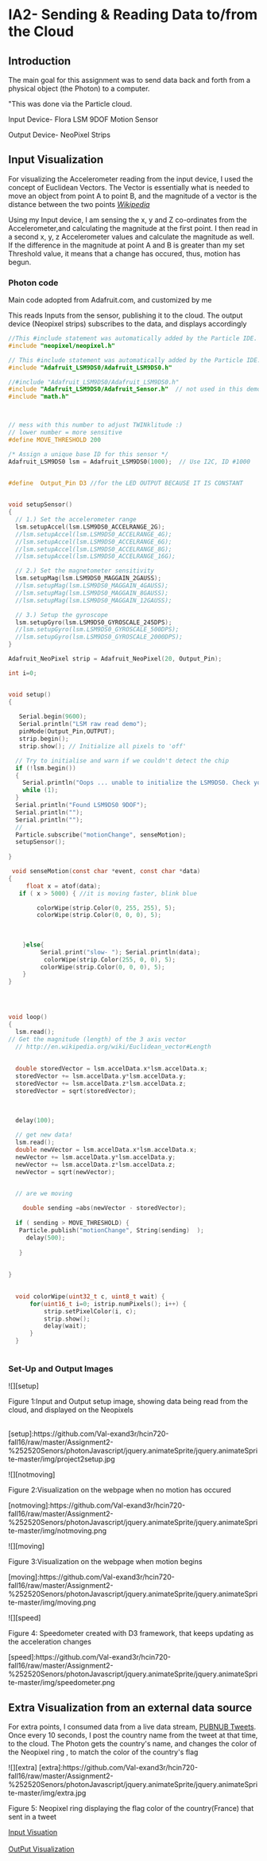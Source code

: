 <h1>IA2- Sending & Reading Data to/from the Cloud</h1>

<h2>Introduction</h2>
<p>The main goal for this assignment was to send data back and forth from a physical object (the Photon) to a computer. 

"This was done via the Particle cloud.</p>

<p>Input Device- Flora LSM 9DOF Motion Sensor</p>

<p>Output Device- NeoPixel Strips</p>

<h2>Input Visualization</h2>
<p>For visualizing the Accelerometer reading from the input device, I used the concept of Euclidean Vectors. The Vector is essentially what is needed to move an object from point A to point B, and the magnitude of a vector is the distance between the two points <cite>
<a href="https://en.wikipedia.org/wiki/Euclidean_vector" target="_blank">Wikipedia</a></cite> </p>

<p> Using my Input device, I am sensing the x, y and Z co-ordinates from the Accelerometer,and calculating the magnitude at the first point. I then read in a second x, y, z Accelerometer values and calculate the magnitude as well. If the difference in the magnitude at point A and B is greater than my set Threshold value, it means that a change has occured, thus, motion has begun.</p>

<h3>Photon code </h3>
<p>Main code adopted from Adafruit.com, and customized by  me</p>
<p>This reads Inputs from the sensor, publishing it to the cloud. The output device (Neopixel strips) subscribes to the data, and displays accordingly</p>



```c
//This #include statement was automatically added by the Particle IDE.
#include "neopixel/neopixel.h"

// This #include statement was automatically added by the Particle IDE.
#include "Adafruit_LSM9DS0/Adafruit_LSM9DS0.h"

//#include "Adafruit_LSM9DS0/Adafruit_LSM9DS0.h"
#include "Adafruit_LSM9DS0/Adafruit_Sensor.h"  // not used in this demo but required!
#include "math.h"



// mess with this number to adjust TWINklitude :)
// lower number = more sensitive
#define MOVE_THRESHOLD 200

/* Assign a unique base ID for this sensor */
Adafruit_LSM9DS0 lsm = Adafruit_LSM9DS0(1000);  // Use I2C, ID #1000


#define  Output_Pin D3 //for the LED OUTPUT BECAUSE IT IS CONSTANT
    

void setupSensor()
{
  // 1.) Set the accelerometer range
  lsm.setupAccel(lsm.LSM9DS0_ACCELRANGE_2G);
  //lsm.setupAccel(lsm.LSM9DS0_ACCELRANGE_4G);
  //lsm.setupAccel(lsm.LSM9DS0_ACCELRANGE_6G);
  //lsm.setupAccel(lsm.LSM9DS0_ACCELRANGE_8G);
  //lsm.setupAccel(lsm.LSM9DS0_ACCELRANGE_16G);

  // 2.) Set the magnetometer sensitivity
  lsm.setupMag(lsm.LSM9DS0_MAGGAIN_2GAUSS);
  //lsm.setupMag(lsm.LSM9DS0_MAGGAIN_4GAUSS);
  //lsm.setupMag(lsm.LSM9DS0_MAGGAIN_8GAUSS);
  //lsm.setupMag(lsm.LSM9DS0_MAGGAIN_12GAUSS);

  // 3.) Setup the gyroscope
  lsm.setupGyro(lsm.LSM9DS0_GYROSCALE_245DPS);
  //lsm.setupGyro(lsm.LSM9DS0_GYROSCALE_500DPS);
  //lsm.setupGyro(lsm.LSM9DS0_GYROSCALE_2000DPS);
}

Adafruit_NeoPixel strip = Adafruit_NeoPixel(20, Output_Pin); 

int i=0;


void setup()
{
   
   Serial.begin(9600);
   Serial.println("LSM raw read demo");
   pinMode(Output_Pin,OUTPUT);
   strip.begin();
   strip.show(); // Initialize all pixels to 'off'

  // Try to initialise and warn if we couldn't detect the chip
  if (!lsm.begin())
  {
    Serial.println("Oops ... unable to initialize the LSM9DS0. Check your wiring!");
    while (1);
  }
  Serial.println("Found LSM9DS0 9DOF");
  Serial.println("");
  Serial.println("");
  //
  Particle.subscribe("motionChange", senseMotion);
  setupSensor();
  
}

 void senseMotion(const char *event, const char *data)
{
     float x = atof(data);
   if ( x > 5000) { //it is moving faster, blink blue

        colorWipe(strip.Color(0, 255, 255), 5);
        colorWipe(strip.Color(0, 0, 0), 5);  
     
      
       
    }else{
         Serial.print("slow- "); Serial.println(data);
          colorWipe(strip.Color(255, 0, 0), 5);
         colorWipe(strip.Color(0, 0, 0), 5); 
    }
}




void loop()
{
  lsm.read();
// Get the magnitude (length) of the 3 axis vector
  // http://en.wikipedia.org/wiki/Euclidean_vector#Length
  
  
  double storedVector = lsm.accelData.x*lsm.accelData.x;
  storedVector += lsm.accelData.y*lsm.accelData.y;
  storedVector += lsm.accelData.z*lsm.accelData.z;
  storedVector = sqrt(storedVector);
 

  
  delay(100);
  
  // get new data!
  lsm.read();
  double newVector = lsm.accelData.x*lsm.accelData.x;
  newVector += lsm.accelData.y*lsm.accelData.y;
  newVector += lsm.accelData.z*lsm.accelData.z;
  newVector = sqrt(newVector);


  // are we moving 
  
    double sending =abs(newVector - storedVector);
  
  if ( sending > MOVE_THRESHOLD) {
   Particle.publish("motionChange", String(sending)  );
     delay(500);
        
   }
  
  
}

 
  void colorWipe(uint32_t c, uint8_t wait) {
      for(uint16_t i=0; istrip.numPixels(); i++) {
          strip.setPixelColor(i, c);
          strip.show();
          delay(wait);
      }
  }
  

```

<h3>Set-Up and Output Images</h3>
![][setup]
<p>Figure 1:Input and Output setup image, showing data being read from the cloud, and displayed on the Neopixels</p><br>
[setup]:https://github.com/Val-exand3r/hcin720-fall16/raw/master/Assignment2-%252520Senors/photonJavascript/jquery.animateSprite/jquery.animateSprite-master/img/project2setup.jpg

![][notmoving]
<p>Figure 2:Visualization on the webpage when no motion has occured</p>
[notmoving]:https://github.com/Val-exand3r/hcin720-fall16/raw/master/Assignment2-%252520Senors/photonJavascript/jquery.animateSprite/jquery.animateSprite-master/img/notmoving.png

![][moving]
<p>Figure 3:Visualization on the webpage when motion begins </p>
[moving]:https://github.com/Val-exand3r/hcin720-fall16/raw/master/Assignment2-%252520Senors/photonJavascript/jquery.animateSprite/jquery.animateSprite-master/img/moving.png

![][speed]
<p>Figure 4: Speedometer created with D3 framework, that keeps updating as the acceleration changes</p>
[speed]:https://github.com/Val-exand3r/hcin720-fall16/raw/master/Assignment2-%252520Senors/photonJavascript/jquery.animateSprite/jquery.animateSprite-master/img/speedometer.png

<h2>Extra Visualization from an external data source</h2>
<p>For extra points,  I consumed data from a live data stream, <a href="https://www.pubnub.com/" target="_blank">PUBNUB Tweets</a>. Once every 10 seconds, I post the country name from the tweet at that time, to the cloud. The Photon gets the country's name, and changes the color of the Neopixel ring , to match the color of the country's flag</p>
![][extra]
[extra]:https://github.com/Val-exand3r/hcin720-fall16/raw/master/Assignment2-%252520Senors/photonJavascript/jquery.animateSprite/jquery.animateSprite-master/img/extra.jpg
<p>Figure 5: Neopixel ring displaying the flag color of the country(France) that sent in a tweet</p>
<a href="http://rawgit.com/Val-exand3r/hcin720-fall16/master/Assignment2-%2520Senors/photonJavascript/jquery.animateSprite/jquery.animateSprite-master/walkingLive.html" target="_blank">
Input Visuation
</a><br><br>
<a href="http://rawgit.com/Val-exand3r/hcin720-fall16/master/Assignment2-%20Senors/photonJavascript/particleTweet.html" target="_blank">OutPut Visualization</a>
